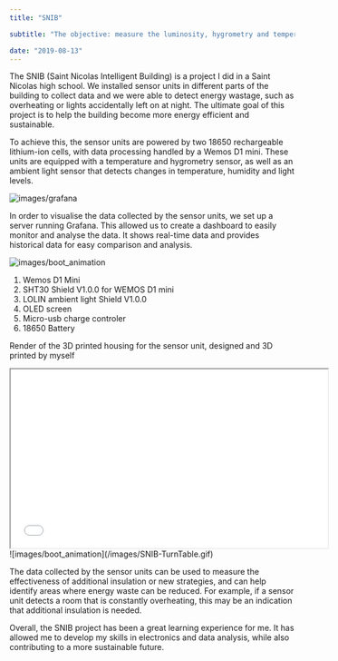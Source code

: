 ```yaml
---
title: "SNIB"

subtitle: "The objective: measure the luminosity, hygrometry and temperature of the rooms and transmitting the data on a server for decision-making."

date: "2019-08-13"
---
```

The SNIB (Saint Nicolas Intelligent Building) is a project I did in a Saint Nicolas high school. We installed sensor units in different parts of the building to collect data and we were able to detect energy wastage, such as overheating or lights accidentally left on at night. The ultimate goal of this project is to help the building become more energy efficient and sustainable.

To achieve this, the sensor units are powered by two 18650 rechargeable lithium-ion cells, with data processing handled by a Wemos D1 mini. These units are equipped with a temperature and hygrometry sensor, as well as an ambient light sensor that detects changes in temperature, humidity and light levels.

![images/grafana](/images/grafana.png)

In order to visualise the data collected by the sensor units, we set up a server running Grafana. This allowed us to create a dashboard to easily monitor and analyse the data. It shows real-time data and provides historical data for easy comparison and analysis.

![images/boot_animation](/images/SNIB-see-thru.png)

1. Wemos D1 Mini
2. SHT30 Shield V1.0.0 for WEMOS D1 mini
3. LOLIN ambient light Shield V1.0.0
4. OLED screen
5. Micro-usb charge controler
6. 18650 Battery

Render of the 3D printed housing for the sensor unit, designed and 3D printed by myself

<div className="aspect-w-16 aspect-h-9 hidden sm:block">
  <iframe width="560" height="315" src="/images/SNIB-TurnTable.html"></iframe>
</div>
<div className="visible sm:hidden">
  ![images/boot_animation](/images/SNIB-TurnTable.gif)
</div>

The data collected by the sensor units can be used to measure the effectiveness of additional insulation or new strategies, and can help identify areas where energy waste can be reduced. For example, if a sensor unit detects a room that is constantly overheating, this may be an indication that additional insulation is needed.

Overall, the SNIB project has been a great learning experience for me. It has allowed me to develop my skills in electronics and data analysis, while also contributing to a more sustainable future.
